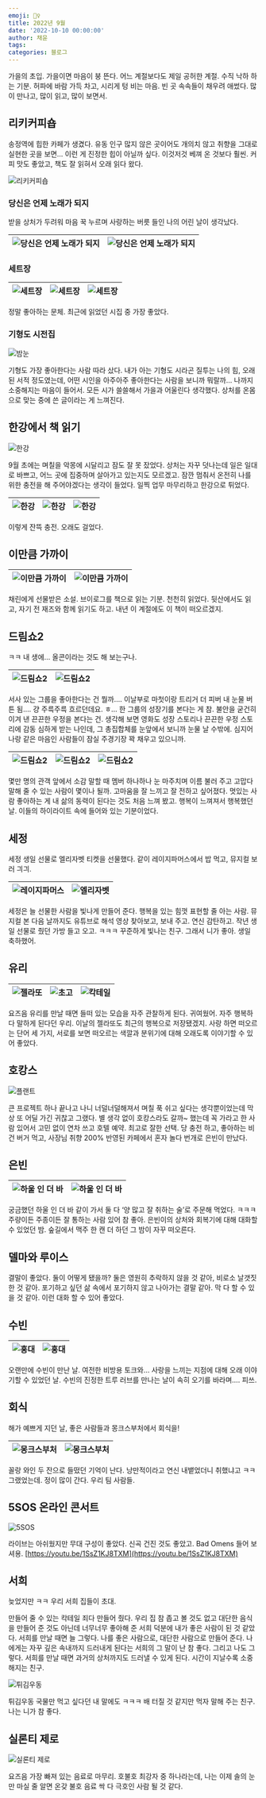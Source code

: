 ```yaml
---
emoji: 🤸‍♀️
title: 2022년 9월
date: '2022-10-10 00:00:00'
author: 채윤
tags: 
categories: 블로그
---
```


가을의 초입. 가을이면 마음이 붕 뜬다. 어느 계절보다도 제일 공허한 계절. 수직 낙하 하는 기분. 허파에 바람 가득 차고, 시리게 텅 비는 마음. 빈 곳 속속들이 채우려 애썼다. 많이 만나고, 많이 읽고, 많이 보면서.

## 리키커피숍

송정역에 힙한 카페가 생겼다. 유동 인구 많지 않은 곳이어도 개의치 않고 취향을 그대로 실현한 곳을 보면… 이런 게 진정한 힙이 아닐까 싶다. 이것저것 베껴 온 것보다 훨씬. 커피 맛도 좋았고, 책도 잘 읽혀서 오래 읽다 왔다.

![리키커피숍](./905055F8-86DC-4464-AF0D-A1CF616F7D86.JPG)

### 당신은 언제 노래가 되지

받을 상처가 두려워 마음 꾹 누르며 사랑하는 버릇 들인 나의 어린 날이 생각났다.

|![당신은 언제 노래가 되지](./IMG_6584.png) | ![당신은 언제 노래가 되지](./IMG_6585.png) |
|---|---|

### 세트장

|![세트장](./IMG_6586.png) | ![세트장](./IMG_6587.png) | ![세트장](./IMG_6589.png) |
|---|---|---|

정말 좋아하는 문체. 최근에 읽었던 시집 중 가장 좋았다.

### 기형도 시전집

![밤눈](./IMG_6588.png)

기형도 가장 좋아한다는 사람 따라 샀다. 내가 아는 기형도 시라곤 질투는 나의 힘, 오래된 서적 정도였는데, 어떤 시인을 아주아주 좋아한다는 사람을 보니까 뭐랄까… 나까지 소중해지는 마음이 들어서. 모든 시가 쓸쓸해서 가을과 어울린다 생각했다. 상처를 온몸으로 맞는 중에 쓴 글이라는 게 느껴진다.

## 한강에서 책 읽기

![한강](./DB27BA06-EDF9-4D6A-824A-84B650FAC2CF.JPG)

9월 초에는 며칠을 악몽에 시달리고 잠도 잘 못 잤었다. 상처는 자꾸 덧나는데 일은 일대로 바쁘고, 어느 곳에 집중하며 살아가고 있는지도 모르겠고. 잠깐 멈춰서 온전히 나를 위한 충전을 해 주어야겠다는 생각이 들었다. 일찍 업무 마무리하고 한강으로 튀었다.

|![한강](./IMG_6660.png) | ![한강](./IMG_6712.png) | ![한강](./IMG_6730.png) |
|---|---|---|

이렇게 잔뜩 충전. 오래도 걸었다.

## 이만큼 가까이

|![이만큼 가까이](./3C905342-1F2B-4E8F-8495-E7181EAC0DE5.JPG) | ![이만큼 가까이](./6ABF424C-1CD6-43B6-8516-0599012DA0D2.JPG) |
|---|---|

채린에게 선물받은 소설. 브이로그를 책으로 읽는 기분. 천천히 읽었다. 뒷산에서도 읽고, 자기 전 재즈와 함께 읽기도 하고. 내년 이 계절에도 이 책이 떠오르겠지.

## 드림쇼2

ㅋㅋ 내 생에… 올콘이라는 것도 해 보는구나.

|![드림쇼2](./IMG_6805.png) | ![드림쇼2](./IMG_6850.png) |
|---|---|

서사 있는 그룹을 좋아한다는 건 뭘까…. 이날부로 마첫이랑 트리거 더 피버 내 눈물 버튼 됨…. 걍 주륵주륵 흐르던데요. ㅎ… 한 그룹의 성장기를 본다는 게 참. 불안을 굳건히 이겨 낸 끈끈한 우정을 본다는 건. 생각해 보면 영화도 성장 스토리나 끈끈한 우정 스토리에 감동 심하게 받는 나인데, 그 총집합체를 눈앞에서 보니까 눈물 날 수밖에. 심지어 나랑 같은 마음인 사람들이 잠실 주경기장 꽉 채우고 있으니까.

|![드림쇼2](./IMG_6818.png) | ![드림쇼2](./IMG_6821.png) | ![드림쇼2](./IMG_6835.png) |
|---|---|---|

몇만 명의 관객 앞에서 소감 말할 때 멤버 하나하나 눈 마주치며 이름 불러 주고 고맙다 말해 줄 수 있는 사람이 몇이나 될까. 고마움을 잘 느끼고 잘 전하고 싶어졌다. 멋있는 사람 좋아하는 게 내 삶의 동력이 된다는 것도 처음 느껴 봤고. 행복이 느껴져서 행복했던 날. 이들의 하이라이트 속에 들어와 있는 기분이었다.

## 세정

세정 생일 선물로 엘리자벳 티켓을 선물했다. 같이 레이지파머스에서 밥 먹고, 뮤지컬 보러 긔긔.

|![레이지파머스](./IMG_6918.png) | ![엘리자벳](./IMG_6929.png) |
|---|---|

세정은 늘 선물한 사람을 빛나게 만들어 준다. 행복을 있는 힘껏 표현할 줄 아는 사람. 뮤지컬 본 다음 날까지도 유튜브로 해석 영상 찾아보고, 보내 주고. 연신 감탄하고. 작년 생일 선물로 줬던 가방 들고 오고. ㅋㅋㅋ 꾸준하게 빛나는 친구. 그래서 니가 좋아. 생일 축하했어.

## 유리

|![젤라또](./IMG_6991.png) | ![초고](./IMG_6999.png) | ![칵테일](./IMG_7007.png) |
|---|---|---|

요즈음 유리를 만날 때면 들떠 있는 모습을 자주 관찰하게 된다. 귀여웠어. 자주 행복하다 말하게 된다던 우리. 이날의 젤라또도 최근의 행복으로 저장됐겠지. 사랑 하면 떠오르는 단어 세 가지, 서로를 보면 떠오르는 색깔과 분위기에 대해 오래도록 이야기할 수 있어 좋았다.

## 호캉스

![플랜트](./IMG_7025.png)

큰 프로젝트 하나 끝나고 나니 너덜너덜해져서 며칠 푹 쉬고 싶다는 생각뿐이었는데 막상 또 어딜 가긴 귀찮고 그랬다. 별 생각 없이 호캉스라도 갈까~ 했는데 꼭 가라고 한 사람 있어서 고민 없이 연차 쓰고 호텔 예약. 최고로 잘한 선택. 당 충전 하고, 좋아하는 비건 버거 먹고, 사장님 취향 200% 반영된 카페에서 혼자 놀다 번개로 은빈이 만났다.

## 은빈

|![하울 인 더 바](./IMG_7040.png) | ![하울 인 더 바](./IMG_7042.png) |
|---|---|

궁금했던 하울 인 더 바 같이 가서 둘 다 ‘양 많고 잘 취하는 술’로 주문해 먹었다. ㅋㅋㅋ 주량이든 주종이든 잘 통하는 사람 있어 참 좋아. 은빈이의 상처와 회복기에 대해 대화할 수 있었던 밤. 숲길에서 맥주 한 캔 더 하던 그 밤이 자꾸 떠오른다.

## 델마와 루이스

결말이 좋았다. 둘이 어떻게 됐을까? 둘은 영원히 추락하지 않을 것 같아, 비로소 날갯짓한 것 같아. 포기하고 싶던 삶 속에서 포기하지 않고 나아가는 결말 같아. 막 다 할 수 있을 것 같아. 이런 대화 할 수 있어 좋았다.

## 수빈

|![홍대](./IMG_7091.png) | ![홍대](./IMG_7096.png) |
|---|---|

오랜만에 수빈이 만난 날. 여전한 비방용 토크와… 사랑을 느끼는 지점에 대해 오래 이야기할 수 있었던 날. 수빈의 진정한 트루 러브를 만나는 날이 속히 오기를 바라며…. 피쓰.

## 회식

해가 예쁘게 지던 날, 좋은 사람들과 몽크스부처에서 회식을!

|![몽크스부처](./IMG_7187.png) | ![몽크스부처](./IMG_7188.png) |
|---|---|

꼴랑 와인 두 잔으로 들떴던 기억이 난다. 낭만적이라고 연신 내뱉었더니 취했냐고 ㅋㅋ 그랬었는데. 정이 많이 간다. 우리 팀 사람들.

## 5SOS 온라인 콘서트

![5SOS](./IMG_7211.png)

라이브는 아쉬웠지만 무대 구성이 좋았다. 신곡 건진 것도 좋았고. Bad Omens 들어 보셔용. [https://youtu.be/1SsZ1KJ8TXM](https://youtu.be/1SsZ1KJ8TXM)

## 서희

늦었지만 ㅋㅋ 우리 서희 집들이 초대.

만들어 줄 수 있는 칵테일 죄다 만들어 줬다. 우리 집 참 좁고 볼 것도 없고 대단한 음식을 만들어 준 것도 아닌데 너무너무 좋아해 준 서희 덕분에 내가 좋은 사람이 된 것 같았다. 서희를 만날 때면 늘 그렇다. 나를 좋은 사람으로, 대단한 사람으로 만들어 준다. 나에게는 자꾸 깊은 속내까지 드러내게 된다는 서희의 그 말이 난 참 좋다. 그리고 나도 그렇다. 서희를 만날 때면 과거의 상처까지도 드러낼 수 있게 된다. 시간이 지날수록 소중해지는 친구.

![튀김우동](./IMG_7221.png)

튀김우동 국물만 먹고 싶다던 내 말에도 ㅋㅋㅋ 배 터질 것 같지만 먹자 말해 주는 친구. 나는 니가 참 좋다.

## 실론티 제로

![실론티 제로](./IMG_7332.png)

요즈음 가장 빠져 있는 음료로 마무리. 호불호 최강자 중 하나라는데, 나는 이제 솔의 눈만 마실 줄 알면 온갖 불호 음료 싹 다 극호인 사람 될 것 같다.
